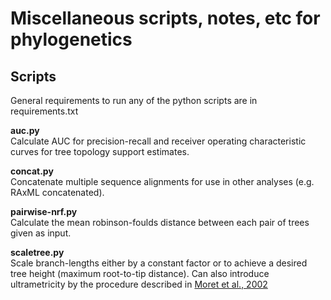 # Miscellaneous scripts, notes, etc for phylogenetics

## Scripts
General requirements to run any of the python scripts are in requirements.txt

**auc.py**  
Calculate AUC for precision-recall and receiver operating characteristic curves
for tree topology support estimates.

**concat.py**  
Concatenate multiple sequence alignments for use in other analyses (e.g. RAxML concatenated).

**pairwise-nrf.py**  
Calculate the mean robinson-foulds distance between each pair of trees given as input.

**scaletree.py**  
Scale branch-lengths either by a constant factor or to achieve a desired tree height 
(maximum root-to-tip distance). Can also introduce ultrametricity by the procedure 
described in [Moret et al., 2002](https://doi.org/10.1007/3-540-45784-4_26)
